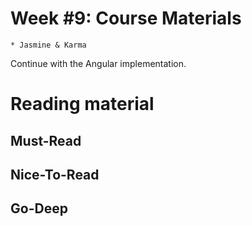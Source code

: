 # Week #9: Course Materials
    * Jasmine & Karma
 
Continue with the Angular implementation.

# Reading material

## Must-Read

## Nice-To-Read

## Go-Deep
